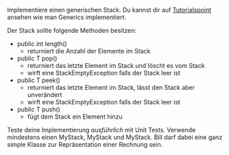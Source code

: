 Implementiere einen generischen Stack. Du kannst dir auf [Tutorialspoint](https://www.tutorialspoint.com/java/java_generics.htm) ansehen wie man Generics implementiert.

Der Stack sollte folgende Methoden besitzen: 
* public int length() 
    * returniert die Anzahl der Elemente im Stack
* public T pop() 
    * returniert das letzte Element im Stack und löscht es vom Stack
    * wirft eine StackEmptyException falls der Stack leer ist
* public T peek() 
    * returniert das letzte Element im Stack, lässt den Stack aber unverändert
    * wirft eine StackEmptyException falls der Stack leer ist
* public T push() 
    * fügt dem Stack ein Element hinzu

Teste deine Implementierung *ausführlich* mit Unit Tests. Verwende mindestens einen MyStack<Integer>, MyStack<String> und MyStack<Bill>.
Bill darf dabei eine ganz simple Klasse zur Repräsentation einer Rechnung sein. 

